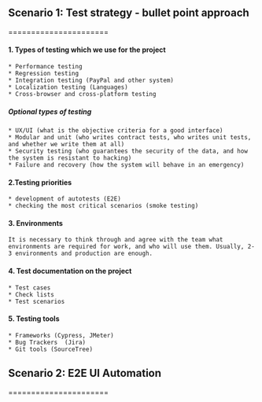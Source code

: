 ## Scenario 1: Test strategy - bullet point approach
======================

#### 1. Types of testing which we use for the project
    * Performance testing
    * Regression testing
    * Integration testing (PayPal and other system)
    * Localization testing (Languages)
    * Cross-browser and cross-platform testing

##### Optional types of testing 
    * UX/UI (what is the objective criteria for a good interface)
    * Modular and unit (who writes contract tests, who writes unit tests, and whether we write them at all)
    * Security testing (who guarantees the security of the data, and how the system is resistant to hacking)
    * Failure and recovery (how the system will behave in an emergency)

#### 2.Testing priorities
    * development of autotests (E2E)
    * checking the most critical scenarios (smoke testing)

#### 3. Environments
    It is necessary to think through and agree with the team what environments are required for work, and who will use them. Usually, 2-3 environments and production are enough.

#### 4. Test documentation on the project
    * Test cases
    * Check lists
    * Test scenarios

#### 5. Testing tools
    * Frameworks (Cypress, JMeter)
    * Bug Trackers  (Jira)
    * Git tools (SourceTree)




## Scenario 2: E2E UI Automation
======================


